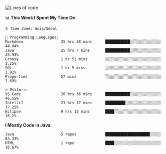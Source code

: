 <!--START_SECTION:waka-->
![Lines of code](https://img.shields.io/badge/From%20Hello%20World%20I%27ve%20Written-229977%20lines%20of%20code-blue)

📊 **This Week I Spent My Time On** 

```text
⌚︎ Time Zone: Asia/Seoul

💬 Programming Languages: 
Markdown                 25 hrs 38 mins      ███████████░░░░░░░░░░░░░░   44.84% 
Java                     25 hrs 7 mins       ███████████░░░░░░░░░░░░░░   43.93% 
Groovy                   1 hr 51 mins        ░░░░░░░░░░░░░░░░░░░░░░░░░   3.25% 
SQL                      1 hr 5 mins         ░░░░░░░░░░░░░░░░░░░░░░░░░   1.92% 
Properties               57 mins             ░░░░░░░░░░░░░░░░░░░░░░░░░   1.68%

🔥 Editors: 
VS Code                  26 hrs 36 mins      ███████████░░░░░░░░░░░░░░   46.55% 
IntelliJ                 21 hrs 17 mins      █████████░░░░░░░░░░░░░░░░   37.25% 
Eclipse                  9 hrs 15 mins       ████░░░░░░░░░░░░░░░░░░░░░   16.2%

```

**I Mostly Code in Java** 

```text
Java                     5 repos             ████████████████████░░░░░   83.33% 
HTML                     1 repo              ████░░░░░░░░░░░░░░░░░░░░░   16.67%

```



<!--END_SECTION:waka-->
<!--
**cgkim449/cgkim449** is a ✨ _special_ ✨ repository because its `README.md` (this file) appears on your GitHub profile.

Here are some ideas to get you started:

- 🔭 I’m currently working on ...
- 🌱 I’m currently learning ...
- 👯 I’m looking to collaborate on ...
- 🤔 I’m looking for help with ...
- 💬 Ask me about ...
- 📫 How to reach me: ...
- 😄 Pronouns: ...
- ⚡ Fun fact: ...
-->
